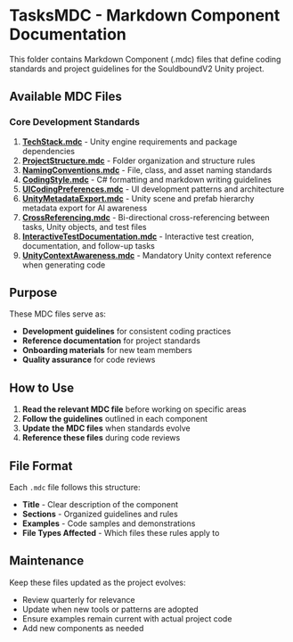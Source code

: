 # TasksMDC - Markdown Component Documentation

This folder contains Markdown Component (.mdc) files that define coding standards and project guidelines for the SouldboundV2 Unity project.

## Available MDC Files

### Core Development Standards

1. **[TechStack.mdc](./TechStack.mdc)** - Unity engine requirements and package dependencies
2. **[ProjectStructure.mdc](./ProjectStructure.mdc)** - Folder organization and structure rules
3. **[NamingConventions.mdc](./NamingConventions.mdc)** - File, class, and asset naming standards
4. **[CodingStyle.mdc](./CodingStyle.mdc)** - C# formatting and markdown writing guidelines
5. **[UICodingPreferences.mdc](./UICodingPreferences.mdc)** - UI development patterns and architecture
6. **[UnityMetadataExport.mdc](./UnityMetadataExport.mdc)** - Unity scene and prefab hierarchy metadata export for AI awareness
7. **[CrossReferencing.mdc](./CrossReferencing.mdc)** - Bi-directional cross-referencing between tasks, Unity objects, and test files
8. **[InteractiveTestDocumentation.mdc](./InteractiveTestDocumentation.mdc)** - Interactive test creation, documentation, and follow-up tasks
9. **[UnityContextAwareness.mdc](./UnityContextAwareness.mdc)** - Mandatory Unity context reference when generating code

## Purpose

These MDC files serve as:
- **Development guidelines** for consistent coding practices
- **Reference documentation** for project standards
- **Onboarding materials** for new team members
- **Quality assurance** for code reviews

## How to Use

1. **Read the relevant MDC file** before working on specific areas
2. **Follow the guidelines** outlined in each component
3. **Update the MDC files** when standards evolve
4. **Reference these files** during code reviews

## File Format

Each `.mdc` file follows this structure:
- **Title** - Clear description of the component
- **Sections** - Organized guidelines and rules
- **Examples** - Code samples and demonstrations
- **File Types Affected** - Which files these rules apply to

## Maintenance

Keep these files updated as the project evolves:
- Review quarterly for relevance
- Update when new tools or patterns are adopted
- Ensure examples remain current with actual project code
- Add new components as needed 